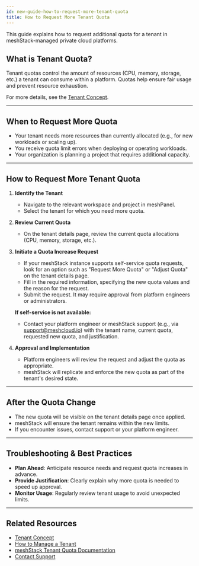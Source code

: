 ```yaml
---
id: new-guide-how-to-request-more-tenant-quota
title: How to Request More Tenant Quota
---
```


This guide explains how to request additional quota for a tenant in meshStack-managed private cloud platforms.

## What is Tenant Quota?

Tenant quotas control the amount of resources (CPU, memory, storage, etc.) a tenant can consume within a platform. Quotas help ensure fair usage and prevent resource exhaustion.

For more details, see the [Tenant Concept](/docs/new-concept-tenant.md#tenant-quota-private-cloud).

---

## When to Request More Quota

- Your tenant needs more resources than currently allocated (e.g., for new workloads or scaling up).
- You receive quota limit errors when deploying or operating workloads.
- Your organization is planning a project that requires additional capacity.

---

## How to Request More Tenant Quota

1. **Identify the Tenant**
   - Navigate to the relevant workspace and project in meshPanel.
   - Select the tenant for which you need more quota.

2. **Review Current Quota**
   - On the tenant details page, review the current quota allocations (CPU, memory, storage, etc.).

3. **Initiate a Quota Increase Request**
   - If your meshStack instance supports self-service quota requests, look for an option such as "Request More Quota" or "Adjust Quota" on the tenant details page.
   - Fill in the required information, specifying the new quota values and the reason for the request.
   - Submit the request. It may require approval from platform engineers or administrators.

   **If self-service is not available:**
   - Contact your platform engineer or meshStack support (e.g., via support@meshcloud.io) with the tenant name, current quota, requested new quota, and justification.

4. **Approval and Implementation**
   - Platform engineers will review the request and adjust the quota as appropriate.
   - meshStack will replicate and enforce the new quota as part of the tenant's desired state.

---

## After the Quota Change
- The new quota will be visible on the tenant details page once applied.
- meshStack will ensure the tenant remains within the new limits.
- If you encounter issues, contact support or your platform engineer.

---

## Troubleshooting & Best Practices
- **Plan Ahead**: Anticipate resource needs and request quota increases in advance.
- **Provide Justification**: Clearly explain why more quota is needed to speed up approval.
- **Monitor Usage**: Regularly review tenant usage to avoid unexpected limits.

---

## Related Resources

- [Tenant Concept](/docs/new-concept-tenant#tenant-quota-private-cloud)
- [How to Manage a Tenant](/docs/new-guide-how-to-manage-a-tenant)
- [meshStack Tenant Quota Documentation](/docs/meshcloud.tenant-quota)
- [Contact Support](mailto:support@meshcloud.io)
